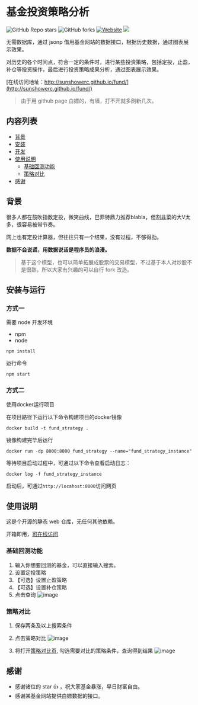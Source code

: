 # 基金投资策略分析
![GitHub Repo stars](https://img.shields.io/github/stars/sunshowerc/fund-strategy)
![GitHub forks](https://img.shields.io/github/forks/sunshowerc/fund-strategy)
[![Website](https://img.shields.io/website-up-down-green-red/http/shields.io.svg)](http://sunshowerc.github.io/fund/)
![](https://img.shields.io/badge/-%E8%B4%A2%E5%AF%8C%E8%87%AA%E7%94%B1-red)



无需数据库，通过 jsonp 借用基金网站的数据接口，根据历史数据，通过图表展示效果。

对历史的各个时间点，符合一定的条件时，进行某些投资策略，包括定投，止盈，补仓等投资操作，最后进行投资策略成果分析，通过图表展示效果。

[在线访问地址：http://sunshowerc.github.io/fund/](http://sunshowerc.github.io/fund/)

> 由于用 github page 白嫖的，有墙，打不开就多刷新几次。

## 内容列表
- [背景](#背景)
- [安装](#安装)
- [开发](#开发)
- [使用说明](#使用说明)
  - [基础回测功能](#基础回测功能)
  - [策略对比](#策略对比)
- [感谢](#感谢)


## 背景

很多人都在鼓吹指数定投，微笑曲线，巴菲特鼎力推荐blabla，但割韭菜的大V太多，很容易被带节奏。

网上也有定投计算器，但往往只有一个结果，没有过程，不够得劲。

**数据不会说谎，用数据说话是程序员的浪漫。**

> 基于这个模型，也可以简单拓展成股票的交易模型，不过基于本人对炒股不是很熟，所以大家有兴趣的可以自行 fork 改造。

## 安装与运行
### 方式一
需要 node 开发环境
- npm
- node

```
npm install
```
运行命令
```
npm start
```

### 方式二
使用docker运行项目

在项目路径下运行以下命令构建项目的docker镜像
```
docker build -t fund_strategy .
```

镜像构建完毕后运行
```
docker run -dp 8000:8000 fund_strategy --name="fund_strategy_instance"
```

等待项目启动过程中，可通过以下命令查看启动日志：
```
docker log -f fund_strategy_instance
```

启动后，可通过`http://locahost:8000`访问网页

## 使用说明
这是个开源的静态 web 仓库，无任何其他依赖。

开箱即用，[可在线访问]((http://sunshowerc.github.io/fund/))

### 基础回测功能
1. 输入你想要回测的基金，可以直接输入搜索。
2. 设置定投策略
3. 【可选】设置止盈策略
4. 【可选】设置补仓策略
5. 点击查询 
![image](https://user-images.githubusercontent.com/13402013/100250664-dfaa6800-2f78-11eb-936d-cc1acdad9c66.png)

 
### 策略对比
1. 保存两条及以上搜索条件
2. 点击策略对比
  ![image](https://user-images.githubusercontent.com/13402013/100251039-462f8600-2f79-11eb-93ed-45725c1da70f.png)

3. 将打开[策略对比页](http://sunshowerc.github.io/fund/#/compare), 勾选需要对比的策略条件，查询得到结果
  ![image](https://user-images.githubusercontent.com/13402013/100251436-bb9b5680-2f79-11eb-9ca3-51155368fee6.png)


## 感谢
- 感谢诸位的 star 👍 ，祝大家基金暴涨，早日财富自由。
- 感谢某基金网站提供白嫖数据的接口。


